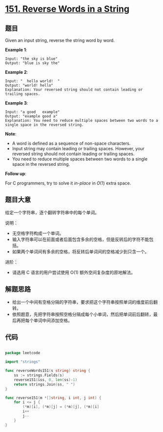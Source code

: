 # [151. Reverse Words in a String](https://leetcode.com/problems/reverse-words-in-a-string/)



## 题目

Given an input string, reverse the string word by word.

**Example 1**:

    Input: "the sky is blue"
    Output: "blue is sky the"

**Example 2**:

    Input: "  hello world!  "
    Output: "world! hello"
    Explanation: Your reversed string should not contain leading or trailing spaces.

**Example 3**:

    Input: "a good   example"
    Output: "example good a"
    Explanation: You need to reduce multiple spaces between two words to a single space in the reversed string.

**Note**:

- A word is defined as a sequence of non-space characters.
- Input string may contain leading or trailing spaces. However, your reversed string should not contain leading or trailing spaces.
- You need to reduce multiple spaces between two words to a single space in the reversed string.

**Follow up**:

For C programmers, try to solve it *in-place* in *O*(1) extra space.


## 题目大意

给定一个字符串，逐个翻转字符串中的每个单词。

说明：

- 无空格字符构成一个单词。
- 输入字符串可以在前面或者后面包含多余的空格，但是反转后的字符不能包括。
- 如果两个单词间有多余的空格，将反转后单词间的空格减少到只含一个。
 

进阶：

- 请选用 C 语言的用户尝试使用 O(1) 额外空间复杂度的原地解法。


## 解题思路


- 给出一个中间有空格分隔的字符串，要求把这个字符串按照单词的维度前后翻转。
- 依照题意，先把字符串按照空格分隔成每个小单词，然后把单词前后翻转，最后再把每个单词中间添加空格。


## 代码

```go

package leetcode

import "strings"

func reverseWords151(s string) string {
	ss := strings.Fields(s)
	reverse151(&ss, 0, len(ss)-1)
	return strings.Join(ss, " ")
}

func reverse151(m *[]string, i int, j int) {
	for i <= j {
		(*m)[i], (*m)[j] = (*m)[j], (*m)[i]
		i++
		j--
	}
}

```